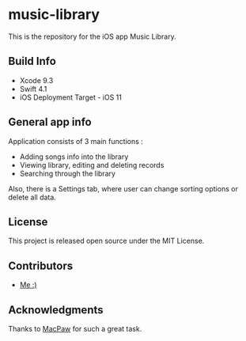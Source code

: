 # music-library
This is the repository for the iOS app Music Library.

## Build Info

- Xcode 9.3
- Swift 4.1
- iOS Deployment Target - iOS 11

## General app info

Application consists of 3 main functions :

- Adding songs info into the library
- Viewing library, editing and deleting records
- Searching through the library

Also, there is a Settings tab, where user can change sorting options or delete all data.

## License

This project is released open source under the MIT License.

## Contributors

- [Me :)](https://github.com/bohdanpodvirnyi)

## Acknowledgments

Thanks to [MacPaw](https://github.com/MacPaw) for such a great task.
